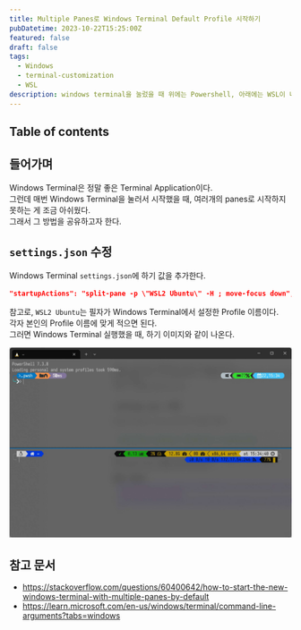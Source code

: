 ```yaml
---
title: Multiple Panes로 Windows Terminal Default Profile 시작하기
pubDatetime: 2023-10-22T15:25:00Z
featured: false
draft: false
tags:
  - Windows
  - terminal-customization
  - WSL
description: windows terminal을 눌렀을 때 위에는 Powershell, 아래에는 WSL이 나오게 하고 싶었다...
---
```


## Table of contents

## 들어가며

Windows Terminal은 정말 좋은 Terminal Application이다.  
그런데 매번 Windows Terminal을 눌러서 시작했을 때, 여러개의 panes로 시작하지 못하는 게 조금 아쉬웠다.  
 그래서 그 방법을 공유하고자 한다.

## `settings.json` 수정

Windows Terminal `settings.json`에 하기 값을 추가한다.

```json
"startupActions": "split-pane -p \"WSL2 Ubuntu\" -H ; move-focus down",
```

참고로, `WSL2 Ubuntu`는 필자가 Windows Terminal에서 설정한 Profile 이름이다.  
각자 본인의 Profile 이름에 맞게 적으면 된다.  
그러면 Windows Terminal 실행했을 때, 하기 이미지와 같이 나온다.

![](/src/assets/image/start-windows-terminal-default-profile-with-multiple-panes-1697956503446.jpeg)

## 참고 문서

- <https://stackoverflow.com/questions/60400642/how-to-start-the-new-windows-terminal-with-multiple-panes-by-default>
- <https://learn.microsoft.com/en-us/windows/terminal/command-line-arguments?tabs=windows>
